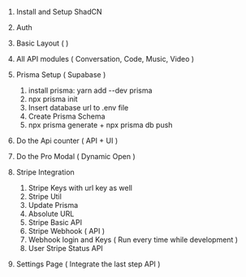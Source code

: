 1. Install and Setup ShadCN
2. Auth 
3. Basic Layout ( )
4. All API modules ( Conversation, Code, Music, Video )
5. Prisma Setup ( Supabase )
    

    1. install prisma: yarn add --dev prisma
    2. npx prisma init
    3. Insert database url to .env file
    4. Create Prisma Schema
    5. npx prisma generate + npx prisma db push

6. Do the Api counter ( API + UI )
7. Do the Pro Modal ( Dynamic Open )
8. Stripe Integration


    1. Stripe Keys with url key as well
    2. Stripe Util
    3. Update Prisma
    4. Absolute URL
    4. Stripe Basic API
    5. Stripe Webhook ( API )
    6. Webhook login and Keys ( Run every time while development )
    7. User Stripe Status API

9. Settings Page ( Integrate the last step API )